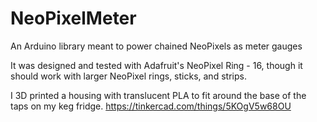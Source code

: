 NeoPixelMeter
=============

An Arduino library meant to power chained NeoPixels as meter gauges

It was designed and tested with Adafruit's NeoPixel Ring - 16, though it should work with larger NeoPixel rings, sticks, and strips.

I 3D printed a housing with translucent PLA to fit around the base of the taps on my keg fridge.
https://tinkercad.com/things/5KOgV5w68OU
